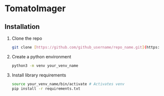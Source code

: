 # TomatoImager



## Installation

1. Clone the repo
   ```sh
   git clone [https://github.com/github_username/repo_name.git](https://github.com/connerytran/TomatoImager.git)
   ```
2. Create a python environment
   ```sh
   python3 -m venv your_venv_name
   ```
3. Install library requirements
   ```sh
   source your_venv_name/bin/activate # Activates venv
   pip install -r requirements.txt
   ```





   
